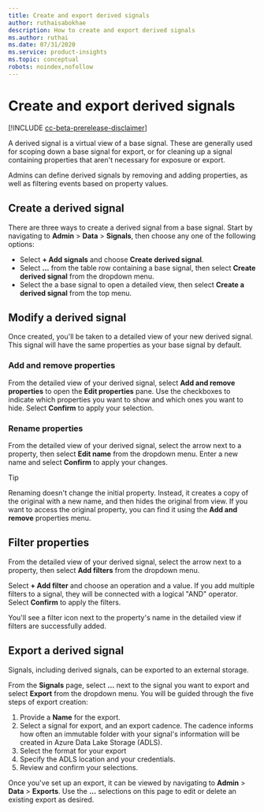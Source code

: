 ```yaml
---
title: Create and export derived signals
author: ruthaisabokhae
description: How to create and export derived signals
ms.author: ruthai
ms.date: 07/31/2020
ms.service: product-insights
ms.topic: conceptual
robots: noindex,nofollow
---
```


# Create and export derived signals

[!INCLUDE [cc-beta-prerelease-disclaimer]( ../includes/cc-beta-prerelease-disclaimer.md)]

A derived signal is a virtual view of a base signal. These are generally used for scoping down a base signal for export, or for cleaning up a signal containing properties that aren't necessary for exposure or export.

Admins can define derived signals by removing and adding properties, as well as filtering events based on property values.

## Create a derived signal

There are three ways to create a derived signal from a base signal. Start by navigating to **Admin** > **Data** > **Signals**, then choose any one of the following options:

- Select **+ Add signals** and choose **Create derived signal**.
- Select **...** from the table row containing a base signal, then select **Create derived signal** from the dropdown menu.
- Select the a base signal to open a detailed view, then select **Create a derived signal** from the top menu.

## Modify a derived signal

Once created, you'll be taken to a detailed view of your new derived signal. This signal will have the same properties as your base signal by default.

### Add and remove properties

From the detailed view of your derived signal, select **Add and remove properties** to open the **Edit properties** pane. Use the checkboxes to indicate which properties you want to show and which ones you want to hide. Select **Confirm** to apply your selection.

### Rename properties

From the detailed view of your derived signal, select the arrow next to a property, then select **Edit name** from the dropdown menu. Enter a new name and select **Confirm** to apply your changes.

> [!TIP]
> Renaming doesn't change the initial property. Instead, it creates a copy of the original with a new name, and then hides the original from view. If you want to access the original property, you can find it using the **Add and remove** properties menu.

## Filter properties

From the detailed view of your derived signal, select the arrow next to a property, then select **Add filters** from the dropdown menu.

Select **+ Add filter** and choose an operation and a value. If you add multiple filters to a signal, they will be connected with a logical "AND" operator. Select **Confirm** to apply the filters.

You'll see a filter icon next to the property's name in the detailed view if filters are successfully added.

## Export a derived signal

Signals, including derived signals, can be exported to an external storage.

From the **Signals** page, select **...** next to the signal you want to export and select **Export** from the dropdown menu. You will be guided through the five steps of export creation:

1. Provide a **Name** for the export.
2. Select a signal for export, and an export cadence. The cadence informs how often an immutable folder with your signal's information will be created in Azure Data Lake Storage (ADLS).
3. Select the format for your export
4. Specify the ADLS location and your credentials.
5. Review and confirm your selections.

Once you've set up an export, it can be viewed by navigating to **Admin** > **Data** > **Exports**. Use the **...** selections on this page to edit or delete an existing export as desired.
